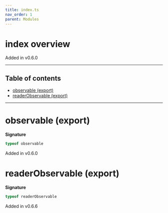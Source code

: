 ```yaml
---
title: index.ts
nav_order: 1
parent: Modules
---
```


# index overview

Added in v0.6.0

---

<h2 class="text-delta">Table of contents</h2>

- [observable (export)](#observable-export)
- [readerObservable (export)](#readerobservable-export)

---

# observable (export)

**Signature**

```ts
typeof observable
```

Added in v0.6.0

# readerObservable (export)

**Signature**

```ts
typeof readerObservable
```

Added in v0.6.6
